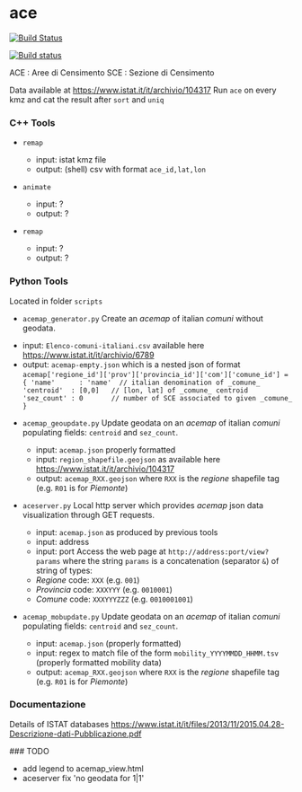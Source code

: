 # ace

[![Build Status](https://travis-ci.com/physycom/ace.svg?branch=master)](https://travis-ci.com/physycom/ace)

[![Build status](https://ci.appveyor.com/api/projects/status/kcl6000vv11rwxca?svg=true)](https://ci.appveyor.com/project/cenit/ace)

ACE : Aree di Censimento
SCE : Sezione di Censimento

Data available at
https://www.istat.it/it/archivio/104317
Run `ace` on every kmz and cat the result after `sort` and `uniq`

### C++ Tools

- `remap`
  + input: istat kmz file
  + output: (shell) csv with format `ace_id,lat,lon`

- `animate`
  + input: ?
  + output: ?

- `remap`
  + input: ?
  + output: ?


### Python Tools
Located in folder `scripts`

- `acemap_generator.py`
Create an *acemap* of italian _comuni_ without geodata.
 + input: `Elenco-comuni-italiani.csv` available here https://www.istat.it/it/archivio/6789
 + output: `acemap-empty.json` which is a nested json of format
`
acemap['regione_id']['prov']['provincia_id']['com']['comune_id'] = {
  'name'      : 'name'  // italian denomination of _comune_
  'centroid'  : [0,0]   // [lon, lat] of _comune_ centroid
  'sez_count' : 0       // number of SCE associated to given _comune_
}
`

- `acemap_geoupdate.py`
Update geodata on an *acemap* of italian _comuni_ populating fields: `centroid` and `sez_count`.
  + input: `acemap.json` properly formatted
  + input: `region_shapefile.geojson` as available here https://www.istat.it/it/archivio/104317
  + output: `acemap_RXX.geojson` where `RXX` is the _regione_ shapefile tag (e.g. `R01` is for _Piemonte_)

- `aceserver.py`
Local http server which provides *acemap* json data visualization through GET requests.
  + input: `acemap.json` as produced by previous tools
  + input: address
  + input: port
Access the web page at `http://address:port/view?params` where the string `params` is a concatenation (separator `&`) of string of types:
  + _Regione_ code: `XXX` (e.g. `001`)
  + _Provincia_ code: `XXXYYY` (e.g. `0010001`)
  + _Comune_ code: `XXXYYYZZZ` (e.g. `0010001001`)

- `acemap_mobupdate.py`
Update geodata on an *acemap* of italian _comuni_ populating fields: `centroid` and `sez_count`.
  + input: `acemap.json` (properly formatted)
  + input: regex to match file of the form `mobility_YYYYMMDD_HHMM.tsv` (properly formatted mobility data)
  + output: `acemap_RXX.geojson` where `RXX` is the _regione_ shapefile tag (e.g. `R01` is for _Piemonte_)

### Documentazione
Details of ISTAT databases
https://www.istat.it/it/files/2013/11/2015.04.28-Descrizione-dati-Pubblicazione.pdf

### TODO
- add legend to acemap_view.html
- aceserver fix 'no geodata for 1|1'
